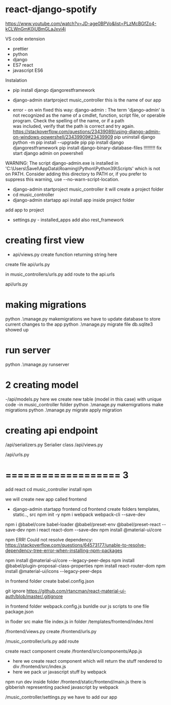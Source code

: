 # react-django-spotify

https://www.youtube.com/watch?v=JD-age0BPVo&list=PLzMcBGfZo4-kCLWnGmK0jUBmGLaJxvi4j

VS code extension 
- prettier
- python
- django
- ES7 react
- javascript ES6

Instalation
- pip install django djangorestframework

- django-admin startproject music_controller
this is the name of our app

- error - on win fixed this way:
django-admin : The term 'django-admin' is not recognized as the name of a cmdlet, function, script file, or operable program. Check the spelling of the name, or if a path   
was included, verify that the path is correct and try again.
https://stackoverflow.com/questions/23439089/using-django-admin-on-windows-powershell/23439909#23439909
pip uninstall django
python -m pip install --upgrade pip
pip install django djangorestframework
pip install django-binary-database-files        !!!!!!!!! fix start django admin on powershell

WARNING: The script django-admin.exe is installed in 'C:\Users\Šavel\AppData\Roaming\Python\Python39\Scripts' which is not on PATH.
  Consider adding this directory to PATH or, if you prefer to suppress this warning, use --no-warn-script-location.

- django-admin startproject music_controller
it will create a project folder
- cd music_controller
- django-admin startapp api
install app inside project folder

add app to project
- settings.py - installed_apps
add also rest_framework

# creating first view
- api/views.py
create function returning string here

create file api/urls.py

in music_controllers/urls.py
add route to the api.urls

api/urls.py

# making migrations
python .\manage.py makemigrations
we have to update database to store current changes to the app
python .\manage.py migrate
file db.sqlite3 showed up

# run server
python .\manage.py runserver


# 2 creating model
-/api/models.py
here we create new table (model in this case) with unique code
-in music_controller folder
python .\manage.py makemigrations
make migrations
python .\manage.py migrate
apply migration

# creating api endpoint
/api/serializers.py
Serialier class
/api/views.py

/api/urls.py

# =================== 3
add react
cd music_controller
install npm

we will create new app called frontend
- django-admin startapp frontend
cd frontend
create folders templates, static.., src 
npm init -y
npm i webpack webpack-cli --save-dev

npm i @babel/core babel-loader @babel/preset-env @babel/preset-react --save-dev
npm i react react-dom --save-dev
npm install @material-ui/core

npm ERR! Could not resolve dependency:
https://stackoverflow.com/questions/64573177/unable-to-resolve-dependency-tree-error-when-installing-npm-packages

npm install @material-ui/core --legacy-peer-deps
npm install @babel/plugin-proposal-class-properties
npm install react-router-dom
npm install @material-ui/icons --legacy-peer-deps

in frontend folder create babel.config.json

git ignore https://github.com/rtancman/react-material-ui-auth/blob/master/.gitignore

in frontend folder webpack.config.js
 bunldle our js scripts to one file
package.json

in floder src make file index.js
in folder /templates/frontend/index.html

/frontend/views.py
create /frontend/urls.py

/music_controller/urls.py
add route

create react component
create /frontend/src/components/App.js
- here we create react component which will return the stuff rendered to div
/frontend/src/index.js
- here we pack ur javascript stuff by webpack

npm run dev
inside folder /frontend/static/frontend/main.js
there is gibberish representing packed javascript by webpack

/music_controller/settings.py
we have to add our app

